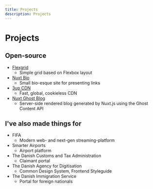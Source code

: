 ```yaml
---
title: Projects
description: Projects
---
```


# Projects

## Open-source

- [Flexgrid](https://flexgrid.io)
    - Simple grid based on Flexbox layout
- [Nuxt Bio](https://github.com/moso/nuxt-bio)
    - Small bio-esque site for presenting links
- [3up CDN](https://cdn.3up.dk)
    - Fast, global, cookieless CDN
- [Nuxt Ghost Blog](https://github.com/moso/nuxt-ghost-blog)
    - Server-side rendered blog generated by Nuxt.js using the Ghost Content API

## I've also made things for

- FIFA
    - Modern web- and next-gen streaming-platform
- Smarter Airports
    - Airport platform
- The Danish Customs and Tax Administration
    - Claimant portal
- The Danish Agency for Digitisation
    - Common Design System, Frontend Styleguide
- The Danish Immigration Service
    - Portal for foreign nationals
